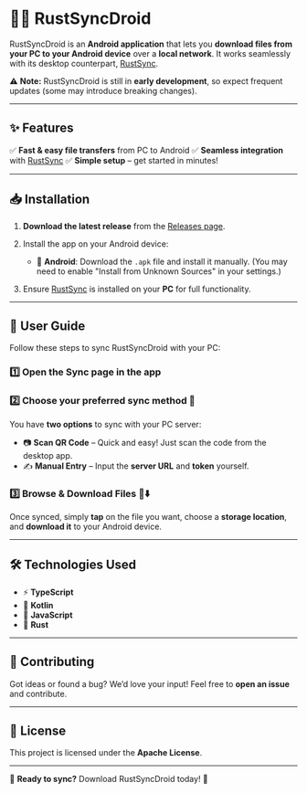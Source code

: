 # 📱🚀 RustSyncDroid

RustSyncDroid is an **Android application** that lets you **download files from your PC to your Android device** over a **local network**. It works seamlessly with its desktop counterpart, [RustSync](https://github.com/fox5352/rustSync).

⚠️ **Note:** RustSyncDroid is still in **early development**, so expect frequent updates (some may introduce breaking changes).

---

## ✨ Features

✅ **Fast & easy file transfers** from PC to Android
✅ **Seamless integration** with [RustSync](https://github.com/fox5352/rustSync)
✅ **Simple setup** – get started in minutes!

---

## 📥 Installation

1. **Download the latest release** from the [Releases page](https://github.com/fox5352/rustSyncDroid/releases).

2. Install the app on your Android device:
   - 📲 **Android**: Download the `.apk` file and install it manually. (You may need to enable "Install from Unknown Sources" in your settings.)

3. Ensure [RustSync](https://github.com/fox5352/rustSync) is installed on your **PC** for full functionality.

---

## 📖 User Guide

Follow these steps to sync RustSyncDroid with your PC:

### 1️⃣ Open the **Sync** page in the app
<!-- TODO: insert image here -->

### 2️⃣ Choose your preferred **sync method** 🔄

You have **two options** to sync with your PC server:

- 📷 **Scan QR Code** – Quick and easy! Just scan the code from the desktop app.
- ✍️ **Manual Entry** – Input the **server URL** and **token** yourself.
<!-- TODO: scan button -->
<!-- TODO: input form -->

### 3️⃣ Browse & Download Files 📂⬇️

Once synced, simply **tap** on the file you want, choose a **storage location**, and **download it** to your Android device.
<!-- TODO: menu image -->

---

## 🛠 Technologies Used

- ⚡ **TypeScript**
- 🤖 **Kotlin**
- 🚀 **JavaScript**
- 🦀 **Rust**

---

## 🤝 Contributing

Got ideas or found a bug? We’d love your input! Feel free to **open an issue** and contribute.

---

## 📜 License

This project is licensed under the **Apache License**.

---

📡 **Ready to sync?** Download RustSyncDroid today! 🚀
